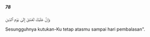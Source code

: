 ##### 78

<span class="ayah">وَإِنَّ عَلَيْكَ لَعْنَتِىٓ إِلَىٰ يَوْمِ ٱلدِّينِ</span>

<span class="ayah_translation">Sesungguhnya kutukan-Ku tetap atasmu sampai hari pembalasan".</span>
